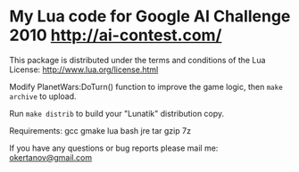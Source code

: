 # My Lua code for Google AI Challenge 2010 http://ai-contest.com/

This package is distributed under the terms and conditions of the Lua License:
    http://www.lua.org/license.html

Modify PlanetWars:DoTurn() function to improve the game logic, then ``make archive`` to upload.

Run ``make distrib`` to build your "Lunatik" distribution copy.

Requirements:
    gcc
    gmake
    lua
    bash
    jre
    tar
    gzip
    7z

If you have any questions or bug reports
please mail me: okertanov@gmail.com

